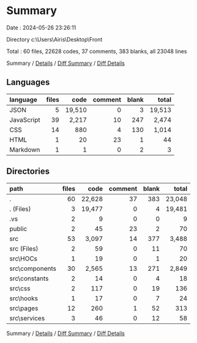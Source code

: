 # Summary

Date : 2024-05-26 23:26:11

Directory c:\\Users\\Airis\\Desktop\\Front

Total : 60 files,  22628 codes, 37 comments, 383 blanks, all 23048 lines

Summary / [Details](details.md) / [Diff Summary](diff.md) / [Diff Details](diff-details.md)

## Languages
| language | files | code | comment | blank | total |
| :--- | ---: | ---: | ---: | ---: | ---: |
| JSON | 5 | 19,510 | 0 | 3 | 19,513 |
| JavaScript | 39 | 2,217 | 10 | 247 | 2,474 |
| CSS | 14 | 880 | 4 | 130 | 1,014 |
| HTML | 1 | 20 | 23 | 1 | 44 |
| Markdown | 1 | 1 | 0 | 2 | 3 |

## Directories
| path | files | code | comment | blank | total |
| :--- | ---: | ---: | ---: | ---: | ---: |
| . | 60 | 22,628 | 37 | 383 | 23,048 |
| . (Files) | 3 | 19,477 | 0 | 4 | 19,481 |
| .vs | 2 | 9 | 0 | 0 | 9 |
| public | 2 | 45 | 23 | 2 | 70 |
| src | 53 | 3,097 | 14 | 377 | 3,488 |
| src (Files) | 2 | 59 | 0 | 11 | 70 |
| src\\HOCs | 1 | 19 | 0 | 1 | 20 |
| src\\components | 30 | 2,565 | 13 | 271 | 2,849 |
| src\\constants | 2 | 14 | 0 | 4 | 18 |
| src\\css | 2 | 117 | 0 | 19 | 136 |
| src\\hooks | 1 | 17 | 0 | 7 | 24 |
| src\\pages | 12 | 260 | 1 | 52 | 313 |
| src\\services | 3 | 46 | 0 | 12 | 58 |

Summary / [Details](details.md) / [Diff Summary](diff.md) / [Diff Details](diff-details.md)